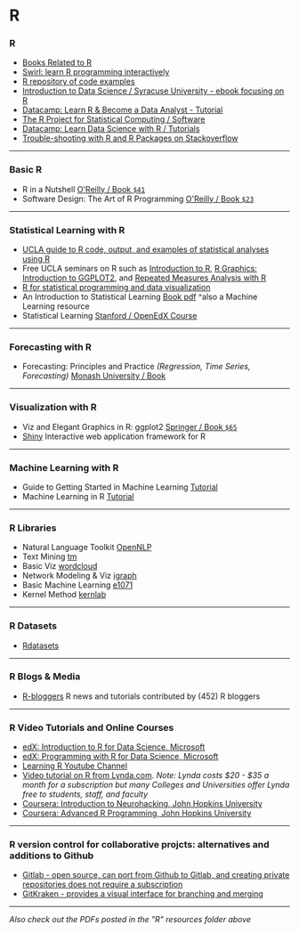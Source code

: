 
# R

### R

- [Books Related to R](https://www.r-project.org/doc/bib/R-books.html)
- [Swirl: learn R programming interactively](http://swirlstats.com/)
- [R repository of code examples](http://www.uni-kiel.de/psychologie/rexrepos/) 
- [Introduction to Data Science / Syracuse University - ebook focusing on R](http://jsresearch.net/index.html)
- [Datacamp: Learn R & Become a Data Analyst - Tutorial](https://www.datacamp.com/)
- [The R Project for Statistical Computing / Software](http://www.r-project.org/)
- [Datacamp: Learn Data Science with R / Tutorials](https://www.datacamp.com/courses)
- [Trouble-shooting with R and R Packages on Stackoverflow](http://stackoverflow.com/questions/tagged/r) 

---

### Basic R

 * R in a Nutshell [O'Reilly / Book ```$41```](http://amzn.to/1s54OBf)
 * Software Design: The Art of R Programming [O'Reilly / Book ```$23```](http://amzn.to/1mqzpWw)

---

### Statistical Learning with R

- [UCLA guide to R code, output, and examples of statistical analyses using R](http://stats.idre.ucla.edu/r/)
- Free UCLA seminars on R such as [Introduction to R](http://stats.idre.ucla.edu/r/seminars/intro/), [R Graphics: Introduction to GGPLOT2](http://stats.idre.ucla.edu/r/seminars/ggplot2_intro/), and [Repeated Measures Analysis with R](http://stats.idre.ucla.edu/r/seminars/repeated-measures-analysis-with-r/)
- [R for statistical programming and data visualization](https://github.com/CSCAR/Resources/wiki/R)
- An Introduction to Statistical Learning [Book pdf](http://www-bcf.usc.edu/~gareth/ISL/ISLR%20First%20Printing.pdf) ^also a Machine Learning resource
- Statistical Learning [Stanford / OpenEdX Course](https://class.stanford.edu/courses/HumanitiesScience/StatLearning/Winter2014/about)
 
 ---

### Forecasting with R

 * Forecasting: Principles and Practice *(Regression, Time Series, Forecasting)* [Monash University / Book](http://otexts.com/fpp/)

---

### Visualization with R

- Viz and Elegant Graphics in R: ggplot2 [Springer / Book ```$65```](http://amzn.to/1fZMXVd)
- [Shiny](http://shiny.rstudio.com/) Interactive web application framework for R

---

### Machine Learning with R

 * Guide to Getting Started in Machine Learning [Tutorial](http://abeautifulwww.com/2009/10/11/guide-to-getting-started-in-machine-learning/)
 * Machine Learning in R [Tutorial](http://blog.revolutionanalytics.com/2009/09/machine-learning-in-r-in-a-nutshell.html)

---

### R Libraries

 * Natural Language Toolkit [OpenNLP](http://cran.r-project.org/web/packages/openNLP/index.html)
 * Text Mining [tm](http://cran.r-project.org/web/packages/tm/index.html)
 * Basic Viz [wordcloud](http://cran.r-project.org/web/packages/wordcloud/index.html)
 * Network Modeling & Viz [igraph](http://cran.r-project.org/web/packages/igraph/index.html)
 * Basic Machine Learning [e1071](http://cran.r-project.org/web/packages/e1071/index.html)
 * Kernel Method [kernlab](http://cran.r-project.org/web/packages/kernlab/index.html)

---

### R Datasets

 * [Rdatasets](http://vincentarelbundock.github.io/Rdatasets/)

---

### R Blogs & Media

 * [R-bloggers](http://www.r-bloggers.com/) R news and tutorials contributed by (452) R bloggers
 
 ---

### R Video Tutorials and Online Courses

- [edX: Introduction to R for Data Science, Microsoft](https://www.class-central.com/mooc/3928/edx-introduction-to-r-for-data-science) 
- [edX: Programming with R for Data Science, Microsoft](https://www.class-central.com/mooc/6038/edx-programming-with-r-for-data-science)
- [Learning R Youtube Channel](https://www.youtube.com/user/TheLearnR/featured)
- [Video tutorial on R from Lynda.com](https://www.lynda.com/R-tutorials/R-Statistics-Essential-Training/142447-2.html).
_Note: Lynda costs $20 - $35 a month for a subscription but many Colleges and Universities offer Lynda free to students, staff, and faculty_
- [Coursera: Introduction to Neurohacking, John Hopkins University](https://www.class-central.com/mooc/6420/coursera-introduction-to-neurohacking-in-r)
- [Coursera: Advanced R Programming, John Hopkins University](https://www.class-central.com/mooc/7174/coursera-advanced-r-programming)

---

### R version control for collaborative projcts: alternatives and additions to Github
- [Gitlab - open source, can port from Github to Gitlab, and creating private repositories does not require a subscription](https://gitlab.com)
- [GitKraken - provides a visual interface for branching and merging](https://www.gitkraken.com/features)

--- 

_Also check out the PDFs posted in the "R" resources folder above_
